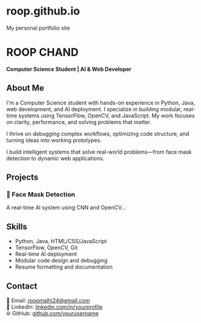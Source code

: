 # roop.github.io
My personal portfolio site

# ROOP CHAND
**Computer Science Student | AI & Web Developer**
## About Me

I'm a Computer Science student with hands-on experience in Python, Java, web development, and AI deployment. I specialize in building modular, real-time systems using TensorFlow, OpenCV, and JavaScript. My work focuses on clarity, performance, and solving problems that matter.

I thrive on debugging complex workflows, optimizing code structure, and turning ideas into working prototypes.

I build intelligent systems that solve real-world problems—from face mask detection to dynamic web applications. 

## Projects
### 🧠 Face Mask Detection
A real-time AI system using CNN and OpenCV...

## Skills

- Python, Java, HTML/CSS/JavaScript
- TensorFlow, OpenCV, Git
- Real-time AI deployment
- Modular code design and debugging
- Resume formatting and documentation
## Contact

📧 Email:    roopmalhi24@email.com  
🔗 LinkedIn: [linkedin.com/in/yourprofile](https://linkedin.com/in/roop-kumar-543999269)  
🌐 GitHub: [github.com/yourusername](https://github.com/Roopchand415)


